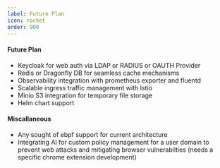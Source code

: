 ```yaml
---
label: Future Plan 
icon: rocket
order: 900
---
```


#### Future Plan

- Keycloak for web auth via LDAP or RADIUS or OAUTH Provider
- Redis or Dragonfly DB for seamless cache mechanisms
- Observability integration with prometheus exporter and fluentd
- Scalable ingress traffic management with Istio
- Minio S3 integration for temporary file storage
- Helm chart support

#### Miscallaneous

- Any sought of ebpf support for current architecture
- Integrating AI for custom policy management for a user domain to prevent web attacks and mitigating browser vulnerabilties (needs a specific chrome extension development)
